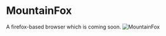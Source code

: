 # MountainFox
A firefox-based browser which is coming soon.
![MountainFox](https://github.com/ultrz/MountainFox/assets/99984871/74a53b2f-72c9-43e0-88b9-f52ea0fc812f)
